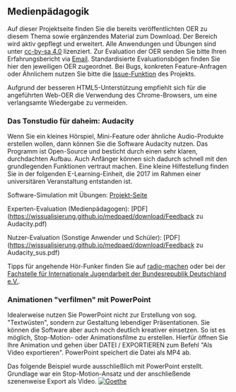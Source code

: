 ## Medienpädagogik

Auf dieser Projektseite finden Sie die bereits veröffentlichten OER zu diesem Thema sowie ergänzendes Material zum Download. Der Bereich wird aktiv gepflegt und erweitert. Alle Anwendungen und Übungen sind unter [cc-by-sa 4.0](https://creativecommons.org/licenses/by-sa/4.0/) lizenziert. Zur Evaluation der OER senden Sie bitte Ihren Erfahrungsbericht via [Email](mailto:sebastian.wolf.oer@outlook.de). Standardisierte Evaluationsbögen finden Sie hier den jeweiligen OER zugeordnet. Bei Bugs, konkreten Feature-Anfragen oder Ähnlichem nutzen Sie bitte die [Issue-Funktion](https://github.com/wissualisierung/medpaed/issues) des Projekts. 

Aufgrund der besseren HTML5-Unterstützung empfiehlt sich für die angeführten Web-OER die Verwendung des Chrome-Browsers, um eine verlangsamte Wiedergabe zu vermeiden.

### Das Tonstudio für daheim: Audacity
Wenn Sie ein kleines Hörspiel, Mini-Feature oder ähnliche Audio-Produkte erstellen wollen, dann können Sie die Software Audacity nutzen. Das Programm ist Open-Source und besticht durch einen sehr klaren, durchdachten Aufbau. Auch Anfänger können sich dadurch schnell mit den grundlegenden Funktionen vertraut machen. Eine kleine Hilfestellung finden Sie in der folgenden E-Learning-Einheit, die 2017 im Rahmen einer universitären Veranstaltung entstanden ist. 

Software-Simulation mit Übungen: 
[Projekt-Seite](https://wissualisierung.github.io/medpaed/audacity/)

Experten-Evaluation (Medienpädagogen): 
[PDF](https://wissualisierung.github.io/medpaed/download/Feedback zu Audacity.pdf)

Nutzer-Evaluation (Sonstige Anwender und Schüler): 
[PDF](https://wissualisierung.github.io/medpaed/download/Feedback zu Audacity_sus.pdf)

Tipps für angehende Hör-Funker finden Sie auf [radio-machen](https://www.radio-machen.de/) oder bei der [Fachstelle für Internationale Jugendarbeit der Bundesrepublik Deutschland e.V.](https://www.ijab.de/uploads/tx_ttproducts/datasheet/Podcast.pdf). 

### Animationen "verfilmen" mit PowerPoint
Idealerweise nutzen Sie PowerPoint nicht zur Erstellung von sog. "Textwüsten", sondern zur Gestaltung lebendiger Präsentationen. Sie können die Software aber auch noch deutlich kreativer einsetzen. So ist es möglich, Stop-Motion- oder Animationsfilme zu erstellen. Hierfür öffnen Sie Ihre Animation und gehen über DATEI / EXPORTIEREN zum Befehl "Als Video exportieren". PowerPoint speichert die Datei als MP4 ab. 

Das folgende Beispiel wurde ausschließlich mit PowerPoint erstellt. Grundlage war ein Stop-Motion-Ansatz und der anschließende szenenweise Export als Video. 
[![Goethe](https://wissualisierung.github.io/medpaed/assets/goethe.png)](https://youtu.be/R6_pNWvXF44) 
